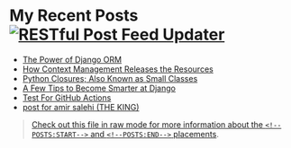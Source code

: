 # My Recent Posts [![RESTful Post Feed Updater](https://github.com/lnxpy/test-feed/actions/workflows/post-section-updater.yml/badge.svg)](https://github.com/lnxpy/test-feed/actions/workflows/post-section-updater.yml)
<!--POSTS:START-->
- [The Power of Django ORM](https://alirezayahyapour.pythonanywhere.com/en/the-power-of-django-orm)
- [How Context Management Releases the Resources](https://alirezayahyapour.pythonanywhere.com/en/how-context-management-releases-the-resources)
- [Python Closures; Also Known as Small Classes](https://alirezayahyapour.pythonanywhere.com/en/python-closures)
- [A Few Tips to Become Smarter at Django](https://alirezayahyapour.pythonanywhere.com/en/become-smarter-at-django)
- [Test For GitHub Actions](https://alirezayahyapour.pythonanywhere.com/en/test-for-actions)
- [post for amir salehi (THE KING)](https://alirezayahyapour.pythonanywhere.com/en/love-with-amir)<!--POSTS:END-->

> [Check out this file in raw mode for more information about the `<!--POSTS:START-->` and `<!--POSTS:END-->` placements](https://raw.githubusercontent.com/lnxpy/test-feed/main/README.md).
